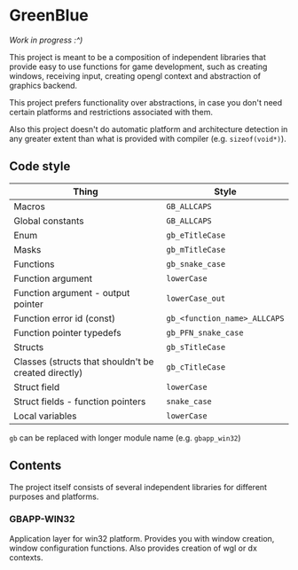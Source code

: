 # GreenBlue

_Work in progress :^)_

This project is meant to be a composition of independent libraries that provide easy to use functions for game development, such as creating windows, receiving input, creating opengl context and abstraction of graphics backend.

This project prefers functionality over abstractions, in case you don't need certain platforms and restrictions associated with them. 

Also this project doesn't do automatic platform and architecture detection in any greater extent than what is provided with compiler (e.g. `sizeof(void*)`).

## Code style
|Thing|Style|
|-|-|
|Macros|`GB_ALLCAPS`|
|Global constants|`GB_ALLCAPS`|
|Enum|`gb_eTitleCase`|
|Masks|`gb_mTitleCase`|
|Functions|`gb_snake_case`|
|Function argument|`lowerCase`|
|Function argument - output pointer|`lowerCase_out`|
|Function error id (const)|`gb_<function_name>_ALLCAPS`|
|Function pointer typedefs|`gb_PFN_snake_case`|
|Structs|`gb_sTitleCase`|
|Classes (structs that shouldn't be created directly)|`gb_cTitleCase`|
|Struct field|`lowerCase`|
|Struct fields - function pointers|`snake_case`|
|Local variables|`lowerCase`|

`gb` can be replaced with longer module name (e.g. `gbapp_win32`)

## Contents
The project itself consists of several independent libraries for different purposes and platforms.

### GBAPP-WIN32
Application layer for win32 platform. Provides you with window creation, window configuration functions. Also provides creation of wgl or dx contexts.